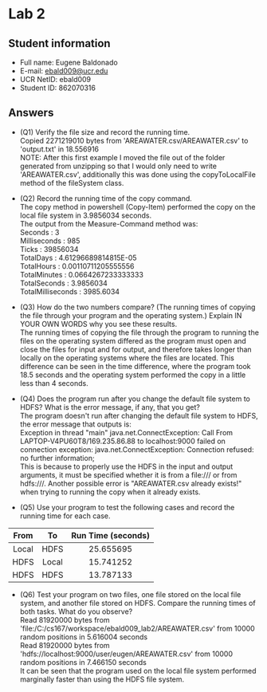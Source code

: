 # Lab 2

## Student information

* Full name: Eugene Baldonado
* E-mail: ebald009@ucr.edu
* UCR NetID: ebald009
* Student ID: 862070316

## Answers

* (Q1) Verify the file size and record the running time.  
Copied 2271219010 bytes from 'AREAWATER.csv/AREAWATER.csv' to 'output.txt' in 18.556916  
NOTE: After this first example I moved the file out of the folder generated from unzipping so that I would only need to write 'AREAWATER.csv', additionally this was done using the copyToLocalFile method of the fileSystem class.

* (Q2) Record the running time of the copy command.  
The copy method in powershell (Copy-Item) performed the copy on the local file system in 3.9856034 seconds.  
The output from the Measure-Command method was:  
Seconds           :  3  
Milliseconds      :  985  
Ticks             :  39856034  
TotalDays         :  4.61296689814815E-05  
TotalHours        :  0.00110711205555556  
TotalMinutes      :  0.0664267233333333  
TotalSeconds      :  3.9856034  
TotalMilliseconds :  3985.6034

* (Q3) How do the two numbers compare? (The running times of copying the file through your program and the operating system.) Explain IN YOUR OWN WORDS why you see these results.  
The running times of copying the file through the program to running the files on the operating system differed as the program must open and close the files for input and for output, and therefore takes longer than locally on the operating systems where the files are located. This difference can be seen in the time difference, where the program took 18.5 seconds and the operating system performed the copy in a little less than 4 seconds.

* (Q4) Does the program run after you change the default file system to HDFS? What is the error message, if any, that you get?  
The program doesn't run after changing the default file system to HDFS, the error message that outputs is:  
  Exception in thread "main" java.net.ConnectException: Call From LAPTOP-V4PU60T8/169.235.86.88 to localhost:9000 failed on connection exception: java.net.ConnectException: Connection refused: no further information;  
This is because to properly use the HDFS in the input and output arguments, it must be specified whether it is from a file:/// or from hdfs:///. Another possible error is "AREAWATER.csv already exists!" when trying to running the copy when it already exists.
* (Q5) Use your program to test the following cases and record the running time for each case.

| From  |  To   | Run Time (seconds) |
|:-----:|:-----:|:------------------:|
| Local | HDFS  |     25.655695      |
| HDFS  | Local |     15.741252      |  
| HDFS  | HDFS  |     13.787133      |  



* (Q6) Test your program on two files, one file stored on the local file system, and another file stored on HDFS. Compare the running times of both tasks. What do you observe?  
  Read 81920000 bytes from 'file:/C:/cs167/workspace/ebald009_lab2/AREAWATER.csv' from 10000 random positions in 5.616004 seconds  
  Read 81920000 bytes from 'hdfs://localhost:9000/user/eugen/AREAWATER.csv' from 10000 random positions in 7.466150 seconds  
  It can be seen that the program used on the local file system performed marginally faster than using the HDFS file system. 

